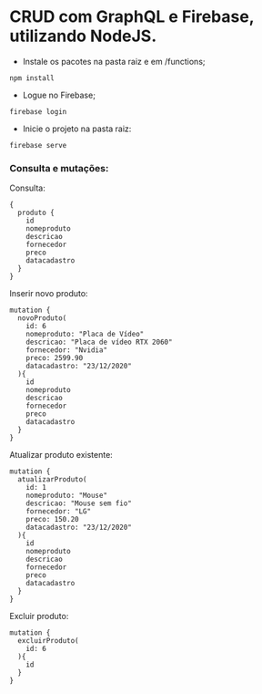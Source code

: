 # CRUD com GraphQL e Firebase, utilizando NodeJS.

- Instale os pacotes na pasta raiz e em /functions;
```
npm install 
```

- Logue no Firebase;
```
firebase login
```

- Inicie o projeto na pasta raiz:
```
firebase serve
```

### Consulta e mutações:

Consulta:
```
{
  produto {
    id
    nomeproduto
    descricao
    fornecedor
    preco
    datacadastro
  }
}
```

Inserir novo produto:
```
mutation {
  novoProduto(
    id: 6
    nomeproduto: "Placa de Vídeo"
    descricao: "Placa de vídeo RTX 2060"
    fornecedor: "Nvidia"
    preco: 2599.90
    datacadastro: "23/12/2020"
  ){
    id
    nomeproduto
    descricao
    fornecedor
    preco
    datacadastro
  }
}
```

Atualizar produto existente:
```
mutation {
  atualizarProduto(
    id: 1
    nomeproduto: "Mouse"
    descricao: "Mouse sem fio"
    fornecedor: "LG"
    preco: 150.20
    datacadastro: "23/12/2020"
  ){
    id
    nomeproduto
    descricao
    fornecedor
    preco
    datacadastro
  }
}
```

Excluir produto:
```
mutation {
  excluirProduto(
    id: 6
  ){
    id
  }
}
```
